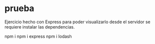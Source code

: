 # prueba

Ejercicio hecho con Express
para poder visualizarlo desde el servidor se requiere instalar
las dependencias. 

npm i 
npm i express
npm i lodash
